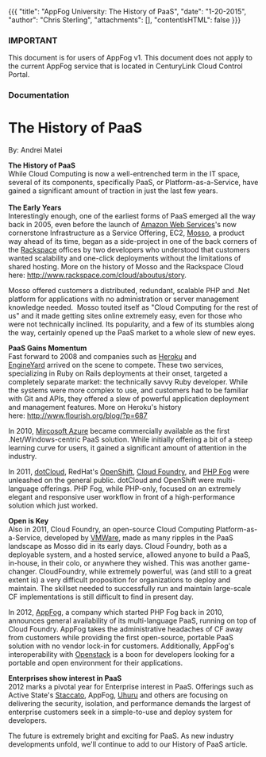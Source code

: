 {{{
  "title": "AppFog University: The History of PaaS",
  "date": "1-20-2015",
  "author": "Chris Sterling",
  "attachments": [],
  "contentIsHTML": false
}}}

### IMPORTANT

This document is for users of AppFog v1. This document does not apply to the current AppFog service that is located in CenturyLink Cloud Control Portal.

### Documentation

<h1>The History of PaaS</h1>
<p>By: Andrei Matei</p>
<p><strong>The History of PaaS<br /> </strong>While Cloud Computing is now a well-entrenched term in the IT space, several of its components, specifically PaaS, or Platform-as-a-Service, have gained a significant amount of traction in just the last few years.<br /> <strong><br /> The Early Years<br /> </strong>Interestingly enough, one of the earliest forms of PaaS emerged all the way back in 2005, even before the launch of <a href="http://aws.amazon.com">Amazon Web Services</a>'s now cornerstone Infrastructure as a Service Offering, EC2, <a href="http://university.appfog.com/images/mosso.png">Mosso</a>, a product way ahead of its time, began as a side-project in one of the back corners of the <a href="http://www.rackspace.com">Rackspace</a> offices by two developers who understood that customers wanted scalability and one-click deployments without the limitations of shared hosting. More on the history of Mosso and the Rackspace Cloud here: <a href="http://www.rackspace.com/cloud/aboutus/story">http://www.rackspace.com/cloud/aboutus/story</a>.</p>
<p>Mosso offered customers a distributed, redundant, scalable PHP and .Net platform for applications with no administration or server management knowledge needed.  Mosso touted itself as "Cloud Computing for the rest of us" and it made getting sites online extremely easy, even for those who were not technically inclined. Its popularity, and a few of its stumbles along the way, certainly opened up the PaaS market to a whole slew of new eyes.</p>
<p><strong>PaaS Gains Momentum</strong><br /> Fast forward to 2008 and companies such as <a href="http://www.heroku.com">Heroku</a> and <a href="http://www.engineyard.com">EngineYard</a> arrived on the scene to compete. These two services, specializing in Ruby on Rails deployments at their onset, targeted a completely separate market: the technically savvy Ruby developer. While the systems were more complex to use, and customers had to be familiar with Git and APIs, they offered a slew of powerful application deployment and management features. More on Heroku's history here: <a href="http://www.flourish.org/blog/?p=687">http://www.flourish.org/blog/?p=687</a></p>
<p>In 2010, <a href="http://www.windowsazure.com/en-us/">Mircosoft Azure</a> became commercially available as the first .Net/Windows-centric PaaS solution. While initially offering a bit of a steep learning curve for users, it gained a significant amount of attention in the industry.</p>
<p>In 2011, <a href="https://www.dotcloud.com">dotCloud</a>, RedHat's <a href="https://openshift.redhat.com/app/">OpenShift</a>, <a href="http://www.cloudfoundry.org">Cloud Foundry</a>, and <a href="http://www.phpfog.com">PHP Fog</a> were unleashed on the general public. dotCloud and OpenShift were multi-language offerings. PHP Fog, while PHP-only, focused on an extremely elegant and responsive user workflow in front of a high-performance solution which just worked.</p>
<p><strong>Open is Key</strong><br /> Also in 2011, Cloud Foundry, an open-source Cloud Computing Platform-as-a-Service, developed by <a href="http://vmware.com">VMWare</a>, made as many ripples in the PaaS landscape as Mosso did in its early days. Cloud Foundry, both as a deployable system, and a hosted service, allowed anyone to build a PaaS, in-house, in their colo, or anywhere they wished. This was another game-changer. CloudFoundry, while extremely powerful, was (and still to a great extent is) a very difficult proposition for organizations to deploy and maintain. The skillset needed to successfully run and maintain large-scale CF implementations is still difficult to find in present day.</p>
<p>In 2012, <a href="http://www.appfog.com">AppFog</a>, a company which started PHP Fog back in 2010, announces general availability of its multi-language PaaS, running on top of Cloud Foundry. AppFog takes the administrative headaches of CF away from customers while providing the first open-source, portable PaaS solution with no vendor lock-in for customers. Additionally, AppFog's interoperability with <a href="http://www.openstack.org">Openstack</a> is a boon for developers looking for a portable and open environment for their applications.</p>
<p><strong>Enterprises show interest in PaaS</strong><br /> 2012 marks a pivotal year for Enterprise interest in PaaS. Offerings such as Active State's <a href="http://www.activestate.com/stackato">Staccato</a>, AppFog, <a href="http://uhurusoftware.com">Uhuru</a> and others are focusing on delivering the security, isolation, and performance demands the largest of enterprise customers seek in a simple-to-use and deploy system for developers.</p>
<p>The future is extremely bright and exciting for PaaS. As new industry developments unfold, we'll continue to add to our History of PaaS article.</p>
